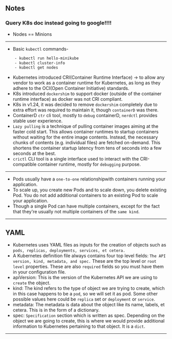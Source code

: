 ## Notes

### Query K8s doc instead going to google!!!!

- Nodes == Minions
---
- Basic `kubectl` commands-
```sh
    - kubectl run hello-minikube
    - kubectl cluster-info
    - kubectl get nodes
```

- Kubernetes introduced CRI(Container Runtime Interface) -> to allow any vendor to work as a container runtime for Kubernetes, as long as they adhere to the OCI(Open Container Initiative) standards.
- K8s introduced `dockershim` to support docker (outside of the container runtime interface) as docker was not CRI compliant.
- K8s in v1.24, it was decided to remove `dockershim` completely due to extra effort was required to maintain it, though `containerD` was there.
- ContainerD `ctr` cli tool, mostly to `debug` containerD, `nerdctl` provides stable user experience.
- `Lazy pulling` is a technique of pulling container images aiming at the faster cold start. This allows container runtimes to startup containers without waiting for the entire image contents. Instead, the necessary chunks of contents (e.g. individual files) are fetched on-demand. This shortens the container startup latency from tens of seconds into a few seconds at the best.
- `crictl` CLI tool is a single interface used to interact with the CRI-compatible container runtime, mostly for `debugging` purpose.
---
- Pods usually have a `one-to-one` relationshipwith containers running your application.
- To scale up, you create new Pods and to scale down, you delete existing Pod. You do not add additional containers to an existing Pod to scale your application.
- Though a single Pod can have multiple containers, except for the fact that they're usually not multiple containers of the `same kind`.
---
## YAML
- Kubernetes uses YAML files as inputs for the creation of objects such as `pods, replicas, deployments, services, et cetera.`
- A Kubernetes definition file always contains four top level fields: `The API version, kind, metadata, and spec.` These are the top level or `root level` properties. These are also `required` fields so you must have them in your configuration file.
- apiVersion: This is the version of the Kubernetes API we are using to `create` the object.
- kind: The kind refers to the type of object we are trying to create, which in this case happens to be a `pod`, so we will set it as pod. Some other possible values here could be `replica` set or `deployment` or `service`.
- metadata: The metadata is data about the object like its name, labels, et cetera. This is in the form of a dictionary.
- spec: `Specification` section which is written as spec. Depending on the object we are going to create, this is where we would provide additional information to Kubernetes pertaining to that object. It is a `dict`.
---